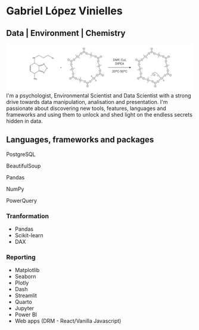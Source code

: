 # Gabriel López Vinielles
## Data | Environment | Chemistry
![Banner](./banner.jpeg)
I'm a psychologist, Environmental Scientist and Data Scientist with a strong drive towards data manipulation, analisation and presentation. I'm passionate about discovering new tools, features, languages and frameworks and using them to unlock and shed light on the endless secrets hidden in data.
## Languages, frameworks and packages
<div>
  <p>PostgreSQL</p>
  <p>BeautifulSoup</p>
  <p>Pandas</p>
  <p>NumPy</p>
  <p>PowerQuery</p>
</div>

### Tranformation
- Pandas
- Scikit-learn
- DAX
### Reporting
- Matplotlib
- Seaborn
- Plotly
- Dash
- Streamlit
- Quarto
- Jupyter
- Power BI
- Web apps (DRM - React/Vanilla Javascript)

